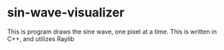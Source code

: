 # sin-wave-visualizer
This is program draws the sine wave, one pixel at a time. This is written in C++, and utilizes Raylib
